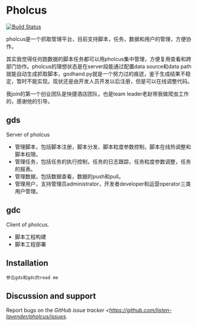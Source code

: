 # Pholcus
[![Build Status](https://api.travis-ci.org/listen-lavender/pholcus.svg?branch=master)](https://api.travis-ci.org/listen-lavender/pholcus)

pholcus是一个抓取管理平台，目前支持脚本，任务，数据和用户的管理，方便协作。

其实我觉得任何跑数据的脚本任务都可以用pholcus集中管理，方便复用查看和跨部门协作。pholcus的理想状态是在server段能通过配置data source和data path就能自动生成抓取脚本，godhand.py就是一个努力过的痕迹，鉴于生成结果不稳定，暂时不能实现。现状还是由开发人员开发以后注册，但是可以在线调整代码。

我join的第一个创业团队是快捷酒店团队，也是team leader老赵带我做爬虫工作的，感谢他的引导。

## gds

Server of pholcus

- 管理脚本，包括脚本注册，脚本分发、脚本粒度参数控制，脚本在线热调整和脚本权限。
- 管理任务，包括任务的执行控制，任务的日志跟踪，任务粒度参数调整，任务的报表。
- 管理数据，包括数据查看，数据的push和pull。
- 管理用户，支持管理员administrator，开发者developer和运营operator三类用户管理。

## gdc

Client of pholcus.

- 脚本工程构建
- 脚本工程部署


## Installation

    参见gds和gdc的read me

## Discussion and support

Report bugs on the *GitHub issue tracker <https://github.com/listen-lavender/pholcus/issues*. 